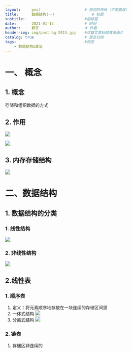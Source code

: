 ```yaml
---
layout:     post                    # 使用的布局（不需要改）
title:      数据结构(一)   				# 标题 
subtitle:    						#副标题
date:       2021-01-13              # 时间
author:     新宇                     # 作者
header-img: img/post-bg-2015.jpg    #这篇文章标题背景图片
catalog: true                       # 是否归档
tags:                               #标签
    - 数据结构&算法
---
```

# 一、 概念
## 1. 概念
存储和组织数据的方式
## 2. 作用

![](https://tva1.sinaimg.cn/large/008eGmZEly1gmm3j4vgq1j318a0ju12n.jpg)

![](https://tva1.sinaimg.cn/large/008eGmZEly1gmm3kw6y1vj313y0eun10.jpg)

## 3. 内存存储结构
![](https://tva1.sinaimg.cn/large/008eGmZEly1gmm484zwfpj310e0ko43h.jpg)

# 二、数据结构
## 1. 数据结构的分类
### 1. 线性结构
![](https://tva1.sinaimg.cn/large/008eGmZEly1gmm4ffe48cj30wk0l644o.jpg)
### 2. 非线性结构
![](https://tva1.sinaimg.cn/large/008eGmZEly1gmm4fgevb9j30ty0lcqa3.jpg)

## 2.线性表

### 1. 顺序表
1. 定义：将元素顺序地存放在一块连续的存储区间里
2. 一体式结构
	![](https://tva1.sinaimg.cn/large/008eGmZEly1gmm4tphfysj31960j8n4u.jpg)
3. 分离式结构
	![](https://tva1.sinaimg.cn/large/008eGmZEly1gmm4q4dms1j30u40j4q6c.jpg)

### 2. 链表
1. 存储区非连续的

